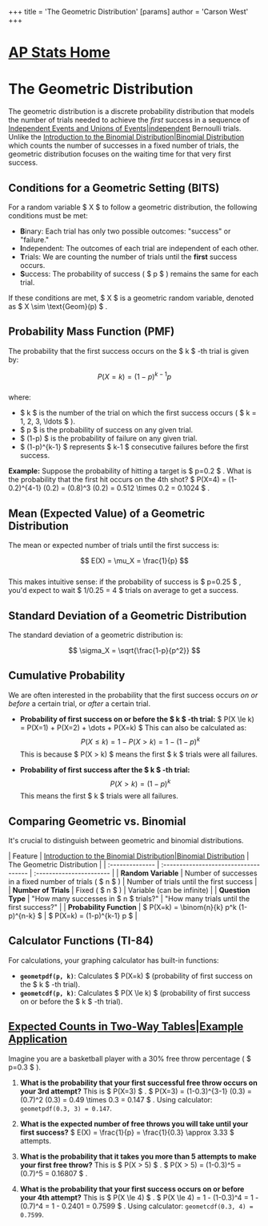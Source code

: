 +++
 title = 'The Geometric Distribution'
[params]
	author = 'Carson West'
+++
# [AP Stats Home](./../ap-stats-home/)
# The Geometric Distribution

The geometric distribution is a discrete probability distribution that models the number of trials needed to achieve the *first* success in a sequence of [Independent Events and Unions of Events|independent](./../independent-events-and-unions-of-events|independent/) Bernoulli trials. Unlike the [Introduction to the Binomial Distribution|Binomial Distribution](./../introduction-to-the-binomial-distribution|binomial-distribution/) which counts the number of successes in a fixed number of trials, the geometric distribution focuses on the waiting time for that very first success.

## Conditions for a Geometric Setting (BITS)

For a random variable  $ X $  to follow a geometric distribution, the following conditions must be met:

*   **B**inary: Each trial has only two possible outcomes: "success" or "failure."
*   **I**ndependent: The outcomes of each trial are independent of each other.
*   **T**rials: We are counting the number of trials until the **first** success occurs.
*   **S**uccess: The probability of success ( $ p $ ) remains the same for each trial.

If these conditions are met,  $ X $  is a geometric random variable, denoted as  $ X \sim \text{Geom}(p) $ .

## Probability Mass Function (PMF)

The probability that the first success occurs on the  $ k $ -th trial is given by:

 $$ P(X = k) = (1 - p)^{k-1} p $$  
where:
*    $ k $  is the number of the trial on which the first success occurs ( $ k = 1, 2, 3, \ldots $ ).
*    $ p $  is the probability of success on any given trial.
*    $ (1-p) $  is the probability of failure on any given trial.
*    $ (1-p)^{k-1} $  represents  $ k-1 $  consecutive failures before the first success.

**Example:**
Suppose the probability of hitting a target is  $ p=0.2 $ . What is the probability that the first hit occurs on the 4th shot?
 $ P(X=4) = (1-0.2)^{4-1} (0.2) = (0.8)^3 (0.2) = 0.512 \times 0.2 = 0.1024 $ .

## Mean (Expected Value) of a Geometric Distribution

The mean or expected number of trials until the first success is:

 $$ E(X) = \mu_X = \frac{1}{p} $$  
This makes intuitive sense: if the probability of success is  $ p=0.25 $ , you'd expect to wait  $ 1/0.25 = 4 $  trials on average to get a success.

## Standard Deviation of a Geometric Distribution

The standard deviation of a geometric distribution is:

 $$ \sigma_X = \sqrt{\frac{1-p}{p^2}} $$  
## Cumulative Probability

We are often interested in the probability that the first success occurs *on or before* a certain trial, or *after* a certain trial.

*   **Probability of first success on or before the  $ k $ -th trial:**
     $ P(X \le k) = P(X=1) + P(X=2) + \dots + P(X=k) $ 
    This can also be calculated as:
     $$ P(X \le k) = 1 - P(X > k) = 1 - (1-p)^k $$      This is because  $ P(X > k) $  means the first  $ k $  trials were all failures.

*   **Probability of first success after the  $ k $ -th trial:**
     $$ P(X > k) = (1-p)^k $$      This means the first  $ k $  trials were all failures.

## Comparing Geometric vs. Binomial

It's crucial to distinguish between geometric and binomial distributions.

| Feature         | [Introduction to the Binomial Distribution|Binomial Distribution](./../introduction-to-the-binomial-distribution|binomial-distribution/) | The Geometric Distribution |
| :-------------- | :------------------------------------ | :----------------------- |
| **Random Variable** | Number of successes in a fixed number of trials ( $ n $ ) | Number of trials until the first success |
| **Number of Trials** | Fixed ( $ n $ )                           | Variable (can be infinite) |
| **Question Type** | "How many successes in  $ n $  trials?"    | "How many trials until the first success?" |
| **Probability Function** |  $ P(X=k) = \binom{n}{k} p^k (1-p)^{n-k} $  |  $ P(X=k) = (1-p)^{k-1} p $  |

## Calculator Functions (TI-84)

For calculations, your graphing calculator has built-in functions:

*   **`geometpdf(p, k)`**: Calculates  $ P(X=k) $  (probability of first success on the  $ k $ -th trial).
*   **`geometcdf(p, k)`**: Calculates  $ P(X \le k) $  (probability of first success on or before the  $ k $ -th trial).

## [Expected Counts in Two-Way Tables|Example Application](./../expected-counts-in-two-way-tables|example-application/)

Imagine you are a basketball player with a 30% free throw percentage ( $ p=0.3 $ ).

1.  **What is the probability that your first successful free throw occurs on your 3rd attempt?**
    This is  $ P(X=3) $ .
     $ P(X=3) = (1-0.3)^{3-1} (0.3) = (0.7)^2 (0.3) = 0.49 \times 0.3 = 0.147 $ .
    Using calculator: `geometpdf(0.3, 3) = 0.147`.

2.  **What is the expected number of free throws you will take until your first success?**
     $ E(X) = \frac{1}{p} = \frac{1}{0.3} \approx 3.33 $  attempts.

3.  **What is the probability that it takes you more than 5 attempts to make your first free throw?**
    This is  $ P(X > 5) $ .
     $ P(X > 5) = (1-0.3)^5 = (0.7)^5 = 0.16807 $ .

4.  **What is the probability that your first success occurs on or before your 4th attempt?**
    This is  $ P(X \le 4) $ .
     $ P(X \le 4) = 1 - (1-0.3)^4 = 1 - (0.7)^4 = 1 - 0.2401 = 0.7599 $ .
    Using calculator: `geometcdf(0.3, 4) = 0.7599`.